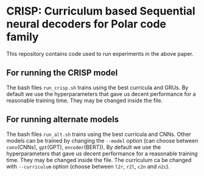 # CRISP: Curriculum based Sequential neural decoders for Polar code family

This repository contains code used to run experiments in the above paper. 

## For running the CRISP model 

The bash files `run_crisp.sh` trains using the best curricula and GRUs. By default we use the hyperparameters that gave us decent performance for a reasonable training time. They may be changed inside the file. 

## For running alternate models 

The bash files `run_alt.sh` trains using the best curricula and CNNs. Other models can be trained by changing the `--model` option (can choose between `conv`(CNNs), `gpt`(GPT), `encoder`(BERT)). By default we use the hyperparameters that gave us decent performance for a reasonable training time. They may be changed inside the file. The curriculum ca be changed with `--curriculum` option (choose between `l2r`, `r2l`, `c2n` and `n2c`).